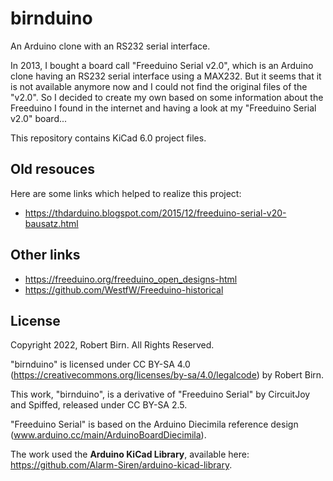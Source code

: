 # birnduino
An Arduino clone with an RS232 serial interface.

In 2013, I bought a board call "Freeduino Serial v2.0", which is an Arduino clone having an RS232 serial interface using a MAX232. But it seems that it is not available anymore now and I could not find the original files of the "v2.0". So I decided to create my own based on some information about the Freeduino I found in the internet and having a look at my "Freeduino Serial v2.0" board...

This repository contains KiCad 6.0 project files.

## Old resouces
Here are some links which helped to realize this project:
- https://thdarduino.blogspot.com/2015/12/freeduino-serial-v20-bausatz.html

## Other links
- https://freeduino.org/freeduino_open_designs-html
- https://github.com/WestfW/Freeduino-historical

## License
Copyright 2022, Robert Birn. All Rights Reserved.

"birnduino" is licensed under CC BY-SA 4.0 (https://creativecommons.org/licenses/by-sa/4.0/legalcode) by Robert Birn.

This work, "birnduino", is a derivative of "Freeduino Serial" by CircuitJoy and Spiffed, released under CC BY-SA 2.5. 

"Freeduino Serial" is based on the Arduino Diecimila reference design (www.arduino.cc/main/ArduinoBoardDiecimila).

The work used the **Arduino KiCad Library**, available here: https://github.com/Alarm-Siren/arduino-kicad-library.

